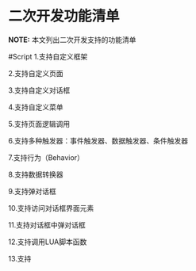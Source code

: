 二次开发功能清单
======================

**NOTE:** 本文列出二次开发支持的功能清单

#Script
1.支持自定义框架

2.支持自定义页面

3.支持自定义对话框

4.支持自定义菜单

5.支持页面逻辑调用

6.支持多种触发器：事件触发器、数据触发器、条件触发器

7.支持行为（Behavior）

8.支持数据转换器

9.支持弹对话框

10.支持访问对话框界面元素

11.支持对话框中弹对话框

12.支持调用LUA脚本函数

13.支持